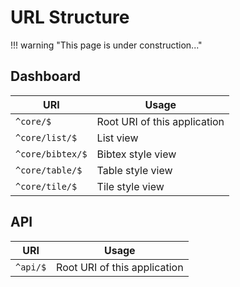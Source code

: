 # URL Structure

!!! warning "This page is under construction..."

## Dashboard

| URI | Usage |
|-----|-------------|
| `^core/$`              |  Root URI of this application |
| `^core/list/$`   | List view |
| `^core/bibtex/$` | Bibtex style view |
| `^core/table/$`  | Table style view  |
| `^core/tile/$`   | Tile style view   |

## API

| URI | Usage |
|-----|-------------|
| `^api/$`              |  Root URI of this application |

